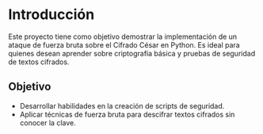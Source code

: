 # Introducción

Este proyecto tiene como objetivo demostrar la implementación de un ataque de fuerza bruta sobre el Cifrado César en Python.
Es ideal para quienes desean aprender sobre criptografía básica y pruebas de seguridad de textos cifrados.

## Objetivo

- Desarrollar habilidades en la creación de scripts de seguridad.
- Aplicar técnicas de fuerza bruta para descifrar textos cifrados sin conocer la clave.
